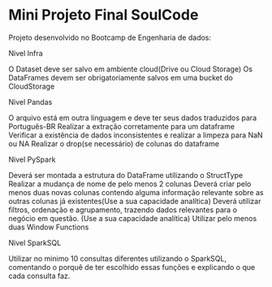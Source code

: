 # Mini Projeto Final SoulCode

Projeto desenvolvido no Bootcamp de Engenharia de dados:

Nivel Infra

O Dataset deve ser salvo em ambiente cloud(Drive ou Cloud Storage)
Os DataFrames devem ser obrigatoriamente salvos em uma bucket do CloudStorage

Nivel Pandas

O arquivo está em outra linguagem e deve ter seus dados traduzidos para Português-BR
Realizar a extração corretamente para um dataframe
Verificar a existência de dados inconsistentes e realizar a limpeza para NaN ou NA
Realizar o drop(se necessário) de colunas do dataframe

Nivel PySpark 

Deverá ser montada a estrutura do DataFrame utilizando o StructType
Realizar a mudança de nome de pelo menos 2 colunas
Deverá criar pelo menos duas novas colunas contendo alguma informação relevante sobre as outras colunas já existentes(Use a sua capacidade analítica)
Deverá utilizar filtros, ordenação e agrupamento, trazendo dados relevantes para o negócio em questão. (Use a sua capacidade analítica)
Utilizar pelo menos duas Window Functions

Nivel SparkSQL

Utilizar no minimo 10 consultas diferentes utilizando o SparkSQL, comentando o porquê de ter escolhido essas funções e explicando o que cada consulta faz.
